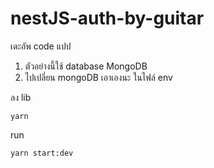 # nestJS-auth-by-guitar

เดะอัพ code แปป


1. ตัวอย่างนี้ใช้ database MongoDB
2. ไปเปลี่ยน mongoDB เอาเองนะ ในไฟล์ env

ลง lib
```
yarn
```

run
```
yarn start:dev
```
